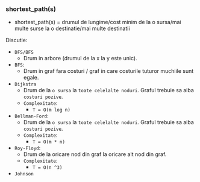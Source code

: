 ### shortest_path(s)

  * shortest_path(s) = drumul de lungime/cost minim de la o sursa/mai multe surse
  					   la o destinatie/mai multe destinatii



Discutie:
  * `DFS/BFS`
    * Drum in arbore (drumul de la x la y este unic).
  * `BFS`:
    * Drum in graf fara costuri / graf in care costurile tuturor muchiile sunt egale.
  * `Dijkstra`
    * Drum de la `o sursa` la `toate celelalte noduri`. Graful trebuie sa aiba `costuri pozive`.
  	* `Complexitate`: 
  	  * `T = O(m log n)`
  * `Bellman-Ford`:
    * Drum de la `o sursa` la `toate celelalte noduri`. Graful trebuie sa aiba `costuri pozive`.
    * `Complexitate`:
      * `T = O(m * n)`
  * `Roy-Floyd`:
    * Drum de la oricare nod din graf la oricare alt nod din graf.
    * `Complexitate`:
      * `T = O(n ^3)` 
  * `Johnson`
